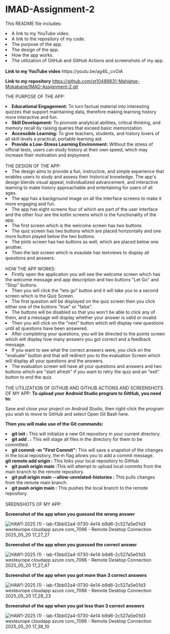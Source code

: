 # IMAD-Assignment-2
This README file includes:
<li> A link to my YouTube video.</li>
<li>A link to the repository of my code.</li>
<li>The purpose of the app.</li>
<li>The design of the app.</li>
<li>How the app works.</li>
<li>The utilization of GitHub and GitHub Actions and screenshots of my app.</li>
<br>
<b>Link to my YouTube video</b>
https://youtu.be/ag4lL_cvOiA

<b>Link to my repository</b>
https://github.com/st10489831-Mahlatse-Mokabane/IMAD-Assignment-2.git

THE PURPOSE OF THE APP:
<li><b>Educational Engagement:</b> To turn factual material into interesting quizzes that support maintaining data, therefore making learning history more interactive and fun.</li>
<li><b>Skill Development:</b> To promote analytical abilities, critical thinking, and memory recall by raising queries that exceed basic memorization.</li>
<li><b>Accessible Learning:</b> To give teachers, students, and history lovers of all skill levels a practical, portable learning aid.</li>
<li><b>Provide a Low-Stress Learning Environment:</b> Without the stress of official tests, users can study history at their own speed, which may increase their motivation and enjoyment.</li>
<br>
THE DESIGN OF THE APP:
<li>The design aims to provide a fun, instructive, and simple experience that enables users to study and assess their historical knowledge.  The app's design blends visual appeal, individualized advancement, and interactive learning to make history approachable and entertaining for users of all ages.</li>
<li>The app has a background image on all the interface screens to make it more engaging and fun.</li>
<li>The app has eight screens four of which are part of the user interface and the other four are the kotlin screens which is the functionality of the app.</li>
<li>The first screen which is the welcome screen has two buttons</li>
<li>The quiz screen has two buttons which are placed horizontally  and one more button played below the two buttons.</li>
<li>The pints screen has two buttons as well, which are placed below one another.</li>
<li>Then the last screen which is evaulate has textviews to display all questions and answers.</li>
<br>
HOW THE APP WORKS:
<li>Firstly open the application you will see the welcome screen which has the welcome message and app  description and two buttons "Let Go" and "Stop"   buttons.</li>
<li>Then you will click the "lets go" button and it will take you to a second screen which is the Quiz Screen.</li>
<li>The first question will be displayed on the quiz screen then you click either one of the buttons "true" or "false".</li>
<li>The buttons will be disabled so that you won't be able to click any of them, and a message will display whether your answer is valid or invalid.</li>
<li>Then you will click on the "next" button which will display new questions until all questions have been answered.</li>
<li>After completing your questions, you will be directed to the points screen which will display how many answers you got correct and a feedback message.</li>
<li>If you want to see what the correct answers  were, you click on the "evaluate" button and that will redirect you to the evaluation Screen which will display all your questions and the answers.</li>
<li>The evaluation screen will have all your questions and answers and two buttons which are "start afresh" if you want to retry the quiz and an "exit" button to end the quiz.</li>
<br>
THE UTILIZATION OF GITHUB AND GITHUB ACTIONS AND SCREENSHOTS OF MY APP:
<b>To upload your Android Studio program to GitHub, you need to:</b> 

Save and close your project on Android Studio, then right-click the program you wish to move to GitHub and select Open Git Bash here.

<b>Then you will make use of the Git commands:</b> 

<li><b>git init :</b> This will initialize a new Git repository in your current directory.</li>
<li><b>git add . :</b> This will stage all files in the directory for them to be committed.</li>
<li><b>git commit -m "First Commit": </b>This will save a snapshot of the changes in the local repository, the m flag allows you to add a commit message.</li
<li><b>git remote add origin <repository_link>: </b> This links your local repository to GitHub</li>
<li><b>git push origin main :</b>This will attempt to upload local commits from the main branch to the remote repository.</li>
<li><b>git pull origin main --allow-unrelated-histories :</b> This pulls changes from the remote main branch.</li>
<li><b>git push origin main :</b> This pushes the local branch to the remote repository.</li>
<br>
SREENSHOTS OF MY APP:
  
<b>Screenshot of the app when you guessed the wrong answer</b>

![HAW1-2025 (1) - lab-f3bb02a4-0730-4e14-b9d6-2c527a5e01d3 westeurope cloudapp azure com_7066 - Remote Desktop Connection 2025_05_20 17_27_27](https://github.com/user-attachments/assets/fa4c6ce9-4c1c-4afb-8a67-f8feb2c5aed2)

<b>Screenshot of the app when you guessed the correct answer</b>

![HAW1-2025 (1) - lab-f3bb02a4-0730-4e14-b9d6-2c527a5e01d3 westeurope cloudapp azure com_7066 - Remote Desktop Connection 2025_05_20 17_27_47](https://github.com/user-attachments/assets/68b5adbc-c522-4577-8876-6f1a2fbb398d)

<b>Screenshot of the app when you got more than 3 correct answers </b>

![HAW1-2025 (1) - lab-f3bb02a4-0730-4e14-b9d6-2c527a5e01d3 westeurope cloudapp azure com_7066 - Remote Desktop Connection 2025_05_20 17_28_23](https://github.com/user-attachments/assets/ea3c71a7-e488-48dc-8a7a-2e36f3d74d2f)

<b>Screenshot of the app when you got less than 3 correct answers </b>

![HAW1-2025 (1) - lab-f3bb02a4-0730-4e14-b9d6-2c527a5e01d3 westeurope cloudapp azure com_7066 - Remote Desktop Connection 2025_05_20 17_38_10](https://github.com/user-attachments/assets/6483caa1-bbf1-4364-95d3-5f9a87020f47)
